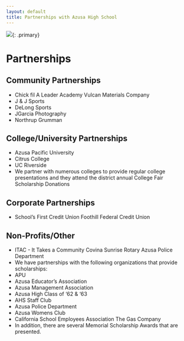 ```yaml
---
layout: default
title: Partnerships with Azusa High School
---
```


![](/images/photos/partnerships.png){: .primary}

# Partnerships

## Community Partnerships

*   Chick fil A Leader Academy Vulcan Materials Company
*   J & J Sports
*   DeLong Sports
*   JGarcia Photography
*   Northrup Grumman

## College/University Partnerships

*   Azusa Pacific University
*   Citrus College
*   UC Riverside
*   We partner with numerous colleges to provide regular college presentations and they attend the district annual College Fair Scholarship Donations

## Corporate Partnerships

*   School’s First Credit Union Foothill Federal Credit Union

## Non-Profits/Other

*   ITAC - It Takes a Community Covina Sunrise Rotary Azusa Police Department
*   We have partnerships with the following organizations that provide scholarships:
*   APU
*   Azusa Educator’s Association
*   Azusa Management Association
*   Azusa High Class of ‘62 & ‘63
*   AHS Staff Club
*   Azusa Police Department
*   Azusa Womens Club
*   California School Employees Association The Gas Company
*   In addition, there are several Memorial Scholarship Awards that are presented.
